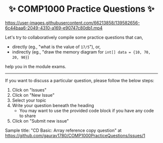 <h1 align="center"> ✨ COMP1000 Practice Questions ✨</h1>

https://user-images.githubusercontent.com/66213858/139582656-6c44baa6-2049-4310-a169-e90747c80db1.mp4


Let's try to collaboratively compile some practice questions that can,
- directly (eg., "what is the value of `17/5`"), or, 
- indirectly (eg., "draw the memory diagram for `int[] data = {10, 70, 20, 90}`) 

help you in the module exams.

---

If you want to discuss a particular question, please follow the below steps:

1. Click on "Issues"
2. Click on "New Issue"
3. Select your topic
4. Write your question beneath the heading
    - You may want to use the provided code block if you have any code to share
4. Click on "Submit new issue"

Sample title: "CD Basic: Array reference copy question" at https://github.com/gaurav1780/COMP1000PracticeQuestions/issues/1
